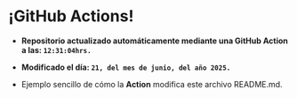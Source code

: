 # ¡GitHub Actions!
* **Repositorio actualizado automáticamente mediante una GitHub Action a las: `12:31:04hrs.`**
* **Modificado el día: `21, del mes de junio, del año 2025.`**

* Ejemplo sencillo de cómo la **Action** modifica este archivo README.md.
